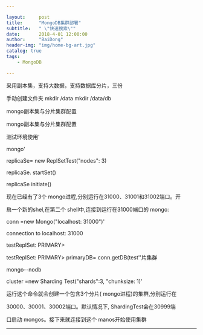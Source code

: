 ```yaml
---

layout:     post
title:      "MongoDB集群部署"
subtitle:   " \"快速搜索\""
date:       2018-4-01 12:00:00
author:     "BaiDong"
header-img: "img/home-bg-art.jpg"
catalog: true
tags:
    - MongoDB

---
```

采用副本集，支持大数据，支持数据库分片，三份

手动创建文件夹  mkdir /data      mkdir  /data/db

mongo副本集与分片集群配置

 mongo副本集与分片集群配置

 测试环境使用'

mongo'

replicaSe= new ReplSetTest("nodes": 3)

replicaSe. startSet()

replicaSe initiate()

现在已经有了3个 mongo进程,分别运行在31000、31001和31002端口。开

启一个新的shel,在第二个 shell中,连接到运行在31000端口的 mongo:

conn =new Mongo("localhost: 31000")'

connection to localhost: 31000

testReplSet: PRIMARY>

testReplSet: PRIMARY> primaryDB= conn.getDB(test''片集群

mongo--nodb

cluster =new Sharding Test("shards":3, "chunksize: 1)'

运行这个命令就会创建一个包含3个分片( mongo进程)的集群,分别运行在

30000、30001、30002端口。默认情况下, ShardingTest会在30999端

口启动 mongos。接下来就连接到这个 manos开始使用集群

---


